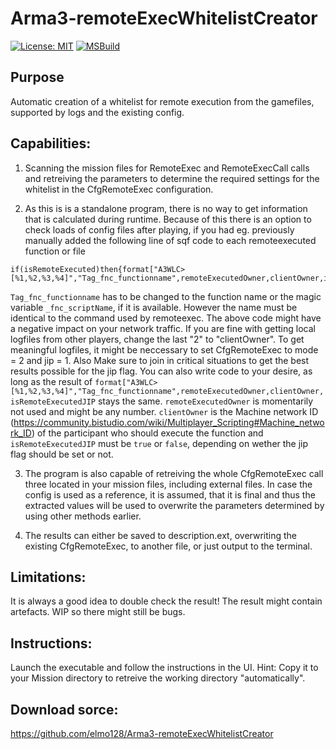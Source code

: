# Arma3-remoteExecWhitelistCreator

[![License: MIT](https://img.shields.io/badge/License-MIT-yellow.svg)](https://opensource.org/licenses/MIT)
[![MSBuild](https://github.com/elmo128/Arma3-remoteExecWhitelistCreator/actions/workflows/msbuild.yml/badge.svg?branch=master)](https://github.com/elmo128/Arma3-remoteExecWhitelistCreator/actions/workflows/msbuild.yml)

## Purpose
Automatic creation of a whitelist for remote execution from the gamefiles, supported by logs and the existing config.

## Capabilities:
1. Scanning the mission files for RemoteExec and RemoteExecCall calls and retreiving the parameters to determine the required settings for the whitelist in the CfgRemoteExec configuration.

2. As this is is a standalone program, there is no way to get information that is calculated during runtime. Because of this there is an option to check loads of config files after playing, if you had eg. previously manually added the following line of sqf code to each remoteexecuted function or file
```
if(isRemoteExecuted)then{format["A3WLC>[%1,%2,%3,%4]","Tag_fnc_functionname",remoteExecutedOwner,clientOwner,isRemoteExecutedJIP]remoteexec["diag_log",2];};
```
`Tag_fnc_functionname` has to be changed to the function name or the magic variable `_fnc_scriptName`, if it is available. However the name must be identical to the command used by remoteexec. The above code might have a negative impact on your network traffic. If you are fine with getting local logfiles from other players, change the last "2" to "clientOwner". To get meaningful logfiles, it might be neccessary to set CfgRemoteExec to mode = 2 and jip = 1. Also Make sure to join in critical situations to get the best results possible for the jip flag.
You can also write code to your desire, as long as  the result  of `format["A3WLC>[%1,%2,%3,%4]","Tag_fnc_functionname",remoteExecutedOwner,clientOwner,isRemoteExecutedJIP` stays the same. `remoteExecutedOwner` is momentarily not used and might be any number. `clientOwner` is the Machine network ID (https://community.bistudio.com/wiki/Multiplayer_Scripting#Machine_network_ID) of the participant who should execute the function and `isRemoteExecutedJIP` must be `true` or `false`, depending on wether the jip flag should be set or not.

3. The program is also capable of retreiving the whole CfgRemoteExec call three located in your mission files, including external files. In case the config is used as a reference, it is assumed, that it is final and thus the extracted values will be used to overwrite the parameters determined by using other methods earlier.

4. The results can either be saved to description.ext, overwriting the existing CfgRemoteExec, to another file, or just output to the terminal.

## Limitations:
It is always a good idea to double check the result!
The result might contain artefacts.
WIP so there might still be bugs.

## Instructions:
Launch the executable and follow the instructions in the UI.
Hint: Copy it to your Mission directory to retreive the working directory "automatically".

## Download sorce:
https://github.com/elmo128/Arma3-remoteExecWhitelistCreator
